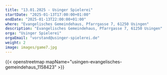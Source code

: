 ```yaml
---
title: "13.01.2025 - Usinger Spielerei"
startDate: "2025-01-13T17:00:00+01:00"
endDate: "2025-01-13T22:00:00+01:00"
where: "Evangelisches Gemeindehaus, Pfarrgasse 7, 61250 Usingen"
description: "Evangelisches Gemeindehaus, Pfarrgasse 7, 61250 Usingen"
orga: "Usinger Spielerei"
orgaEmail: "vorstand@usinger-spielerei.de"
weight: 2
image: images/game7.jpg
---
```

{{< openstreetmap mapName="usingen-evangelisches-gemeindehaus_1158423" >}}
